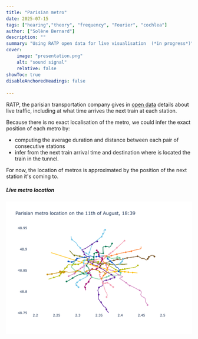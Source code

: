 ```yaml
---
title: "Parisian metro" 
date: 2025-07-15
tags: ["hearing","theory", "frequency", "Fourier", "cochlea"]
author: ["Solène Bernard"]
description: "" 
summary: "Using RATP open data for live visualisation  (*in progress*)" 
cover:
    image: "presentation.png"
    alt: "sound signal"
    relative: false
showToc: true
disableAnchoredHeadings: false

---
```


RATP, the parisian transportation company gives in [open data](https://data.iledefrance-mobilites.fr/) details about live traffic, including at what time arrives the next train at each station.

Because there is no exact localisation of the metro, we could infer the exact position of each metro by:
- computing the average duration and distance between each pair of consecutive stations
- infer from the next train arrival time and destination where is located the train in the tunnel.

For now, the location of metros is approximated by the position of the next station it's coming to.

##### Live metro location
<!-- <iframe src="metro_map.html" width="8000" ></iframe> -->
[![Metro Map](metro_map.png)](metro_map.html)